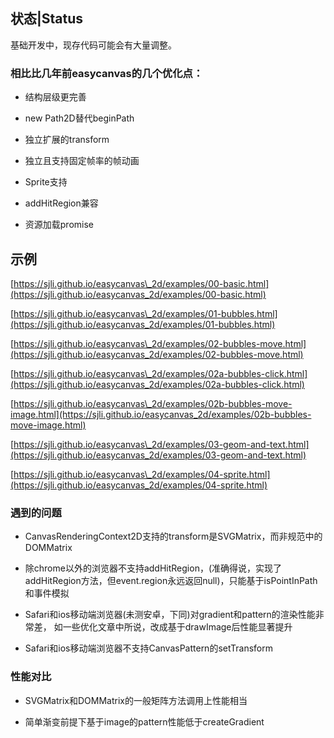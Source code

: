 ## 状态|Status

基础开发中，现存代码可能会有大量调整。

### 相比比几年前easycanvas的几个优化点：

* 结构层级更完善

* new Path2D替代beginPath

* 独立扩展的transform

* 独立且支持固定帧率的帧动画

* Sprite支持

* addHitRegion兼容

* 资源加载promise

## 示例

[https://sjli.github.io/easycanvas\_2d/examples/00-basic.html](https://sjli.github.io/easycanvas_2d/examples/00-basic.html)

[https://sjli.github.io/easycanvas\_2d/examples/01-bubbles.html](https://sjli.github.io/easycanvas_2d/examples/01-bubbles.html)

[https://sjli.github.io/easycanvas\_2d/examples/02-bubbles-move.html](https://sjli.github.io/easycanvas_2d/examples/02-bubbles-move.html)

[https://sjli.github.io/easycanvas\_2d/examples/02a-bubbles-click.html](https://sjli.github.io/easycanvas_2d/examples/02a-bubbles-click.html)

[https://sjli.github.io/easycanvas\_2d/examples/02b-bubbles-move-image.html](https://sjli.github.io/easycanvas_2d/examples/02b-bubbles-move-image.html)

[https://sjli.github.io/easycanvas\_2d/examples/03-geom-and-text.html](https://sjli.github.io/easycanvas_2d/examples/03-geom-and-text.html)

[https://sjli.github.io/easycanvas\_2d/examples/04-sprite.html](https://sjli.github.io/easycanvas_2d/examples/04-sprite.html)


### 遇到的问题

* CanvasRenderingContext2D支持的transform是SVGMatrix，而非规范中的DOMMatrix

* 除chrome以外的浏览器不支持addHitRegion，(准确得说，实现了addHitRegion方法，但event.region永远返回null)，只能基于isPointInPath和事件模拟

* Safari和ios移动端浏览器(未测安卓，下同)对gradient和pattern的渲染性能非常差， 如一些优化文章中所说，改成基于drawImage后性能显著提升

* Safari和ios移动端浏览器不支持CanvasPattern的setTransform

### 性能对比

* SVGMatrix和DOMMatrix的一般矩阵方法调用上性能相当

* 简单渐变前提下基于image的pattern性能低于createGradient
